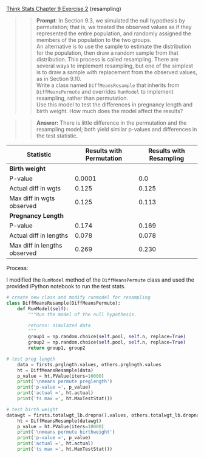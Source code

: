 [Think Stats Chapter 9 Exercise 2](http://greenteapress.com/thinkstats2/html/thinkstats2010.html#toc90) (resampling)

>> **Prompt**: In Section 9.3, we simulated the null hypothesis by permutation; that is, we treated the observed values as if they represented the entire population, and randomly assigned the members of the population to the two groups.   
An alternative is to use the sample to estimate the distribution for the population, then draw a random sample from that distribution. This process is called resampling. There are several ways to implement resampling, but one of the simplest is to draw a sample with replacement from the observed values, as in Section 9.10.  
Write a class named `DiffMeansResample` that inherits from `DiffMeansPermute` and overrides `RunModel` to implement resampling, rather than permutation.  
Use this model to test the differences in pregnancy length and birth weight. How much does the model affect the results?

>> **Answer:** 
There is little difference in the permutation and the resampling model; both yield similar p-values and differences in the test statistic. 

Statistic | Results with Permutation | Results with Resampling
---- | ---- | ----
**Birth weight** | 
P-value | 0.0001 | 0.0
Actual diff in wgts | 0.125 | 0.125
Max diff in wgts observed | 0.125| 0.113
**Pregnancy Length** | 
P-value | 0.174 | 0.169 
Actual diff in lengths | 0.078 | 0.078
Max diff in lengths observed | 0.269 | 0.230

Process: 

I modified the `RunModel` method of the `DiffMeansPermute` class and used the provided iPython notebook to run the test stats. 

```python
# create new class and modify runmodel for resampling
class DiffMeansResample(DiffMeansPermute):
    def RunModel(self):
        """Run the model of the null hypothesis.

        returns: simulated data
        """
        group1 = np.random.choice(self.pool, self.n, replace=True)
        group2 = np.random.choice(self.pool, self.n, replace=True)
        return group1, group2

# test preg length
    data = firsts.prglngth.values, others.prglngth.values
    ht = DiffMeansResample(data)
    p_value = ht.PValue(iters=10000)
    print('\nmeans permute preglength')
    print('p-value =', p_value)
    print('actual =', ht.actual)
    print('ts max =', ht.MaxTestStat())

# test birth weight
datawgt = firsts.totalwgt_lb.dropna().values, others.totalwgt_lb.dropna().values
    ht = DiffMeansResample(datawgt)
    p_value = ht.PValue(iters=10000)
    print('\nmeans permute birthweight')
    print('p-value =', p_value)
    print('actual =', ht.actual)
    print('ts max =', ht.MaxTestStat())
```


